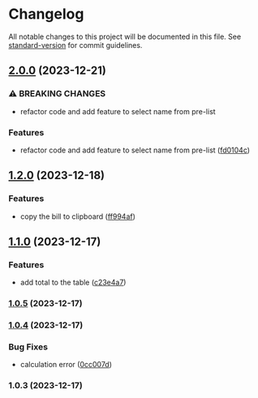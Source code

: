 # Changelog

All notable changes to this project will be documented in this file. See [standard-version](https://github.com/conventional-changelog/standard-version) for commit guidelines.

## [2.0.0](https://github.com/sujeet-agrahari/bill-splitter/compare/v1.2.0...v2.0.0) (2023-12-21)


### ⚠ BREAKING CHANGES

* refactor code and add feature to select name from pre-list

### Features

* refactor code and add feature to select name from pre-list ([fd0104c](https://github.com/sujeet-agrahari/bill-splitter/commit/fd0104cc22fb1bc6b514c686f9e87be95d0f557a))

## [1.2.0](https://github.com/sujeet-agrahari/bill-splitter/compare/v1.1.0...v1.2.0) (2023-12-18)


### Features

* copy the bill to clipboard ([ff994af](https://github.com/sujeet-agrahari/bill-splitter/commit/ff994af9073080edc8635c8d16ad415006d51ec8))

## [1.1.0](https://github.com/sujeet-agrahari/bill-splitter/compare/v1.0.5...v1.1.0) (2023-12-17)


### Features

* add total to the table ([c23e4a7](https://github.com/sujeet-agrahari/bill-splitter/commit/c23e4a7d5bdbf0a9308a748445d874d71ac8a807))

### [1.0.5](https://github.com/sujeet-agrahari/bill-splitter/compare/v1.0.4...v1.0.5) (2023-12-17)

### [1.0.4](https://github.com/sujeet-agrahari/bill-splitter/compare/v1.0.3...v1.0.4) (2023-12-17)


### Bug Fixes

* calculation error ([0cc007d](https://github.com/sujeet-agrahari/bill-splitter/commit/0cc007dedaf2fb3c8ff8b1f735679bcec97893bb))

### 1.0.3 (2023-12-17)
